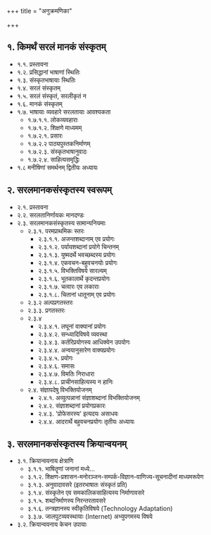 +++
title = "अनुक्रमणिका"

+++
## १. किमर्थं सरलं मानकं संस्कृतम् 
- १.१. प्रस्तावना
- १.२. प्रसिद्धानां भाषाणां स्थितिः
- १.३. संस्कृतभाषायाः स्थितिः
- १.४. सरलं संस्कृतम्
- १.५. सरलं संस्कृतं, सरलीकृतं न
- १.६. मानकं संस्कृतम्
- १.७. भाषायाः व्यवहारे सरलतायाः आवश्यकता 
    - १.७.१.१. लोकव्यवहाराः
    - १.७.१.२. शिक्षणे माध्यमम्
    - १.७.२.१. प्रसारः
    - १.७.२.२ पाठ्यपुस्तकनिर्माणम्
    - १.७.२.३. संस्कृतभाषानुवादः 
    - १.७.२.४. साहित्यसमृद्धिः
- १.८ मनीषिणां समर्थनम् द्वितीयः अध्यायः 

## २. सरलमानकसंस्कृतस्य स्वरूपम् 
- २.१. प्रस्तावना
- २.२. सरलतानिर्णायकः मानदण्डः
- २.३. सरलमानकसंस्कृतस्य सामान्यनियमाः 
    - २.३.१. परमप्राथमिकः स्तरः 
        - २.३.१.१. अजन्तशब्दानाम् एव प्रयोगः
        - २.३.१.२. पर्यायशब्दानां प्रयोगे चिन्तनम्
        - २.३.१.३. युष्मदर्थे भवच्छब्दस्य प्रयोगः
        - २.३.१.४. एकवचन-बहुवचनयोः प्रयोगः
        - २.३.१.५. विभक्तिविषये सारल्यम्
        - २.३.१.६. भूतकालार्थे कृदन्तप्रयोगः
        - २.३.१.७. चत्वारः एव लकाराः
        - २.३.१.८. चितानां धातूनाम् एव प्रयोगः 
    - २.३.२ अल्पप्रगतस्तरः 
    - २.३.३. प्रगतस्तरः 
    - २.३.४
        - २.३.४.१. लघूनां वाक्यानां प्रयोगः
        - २.३.४.२. सन्ध्यादिविषये व्यवस्था
        - २.३.४.३. कर्तरिप्रयोगस्य आधिक्येन उपयोगः
        - २.३.४.४. अन्वयानुसारेण वाक्यप्रयोगः
        - २.३.४.५. प्रयोगः
        - २.३.४.६. समासः
        - २.३.४.७. विमतिः निराधारा 
        - २.३.४.८. प्राचीनसाहित्यस्य न हानिः
    - २.४. संज्ञापदेषु विभक्तियोजनम् 
        - २.४.१. अव्युत्पन्नानां संज्ञाशब्दानां विभक्तियोजनम्
        - २.४.२. संज्ञाशब्दानां प्रयोगप्रकारः
        - २.४.३. 'प्रोफेसरस्य' इत्यदयः असाधवः 
        - २.४.४. आदरार्थे बहुवचनप्रयोगः तृतीयः अध्यायः

## ३. सरलमानकसंस्कृतस्य क्रियान्वयनम् 
- ३.१. क्रियान्वयनाय क्षेत्राणि 
    - ३.१.१. भाषितॄणां जनानां मध्ये...
    - ३.१.२. शिक्षण-प्रशासन-मनोरञ्जन-सम्पर्क-विज्ञान-वाणिज्य-सूचनादीनां माध्यमरूपेण
    - ३.१.३. अनुवादावसरे (इतरभाषातः संस्कृतं प्रति)
    - ३.१.४. संस्कृतेन एव समकालिकसाहित्यस्य निर्माणावसरे
    - ३.१.५. शब्दनिर्माणस्य निरन्तरतावसरे 
    - ३.१.६. तन्त्रज्ञानस्य स्वीकृतिविषये (Technology Adaptation) 
    - ३.३.७. जालपुटव्यवस्थायाः (Internet) अभ्युपगमस्य विषये
- ३.२. क्रियान्वयनाय केचन उपायाः 
